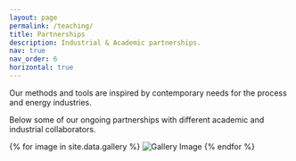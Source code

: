 ```yaml
---
layout: page
permalink: /teaching/
title: Partnerships
description: Industrial & Academic partnerships.
nav: true
nav_order: 6
horizontal: true
---
```


Our methods and tools are inspired by contemporary needs for the process and energy industries.

Below some of our ongoing partnerships with different academic and industrial collaborators.

<div class="gallery-grid">
  {% for image in site.data.gallery %}
    <img src="/assets/img/gallery/{{ image.pic }}" alt="Gallery Image">
  {% endfor %}
</div>
